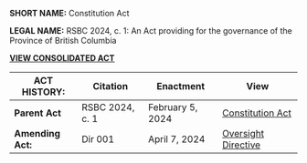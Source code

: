 **SHORT NAME:** Constitution Act

**LEGAL NAME:** RSBC 2024, c. 1: An Act providing for the governance of the Province of British Columbia

[**VIEW CONSOLIDATED ACT**](./Consolidated.md)

| **ACT HISTORY:**  | Citation        | Enactment        | View                                                                                                    |
| ----------------- | --------------- | ---------------- | ------------------------------------------------------------------------------------------------------- |
| **Parent Act**    | RSBC 2024, c. 1 | February 5, 2024 | [Constitution Act](../../RSBC/2024/1.md)                                                                |
| **Amending Act:** | Dir 001         | April 7, 2024    | [Oversight Directive](https://github.com/British-Columbia/Group-Oversight/blob/main/Directives/001.pdf) |
